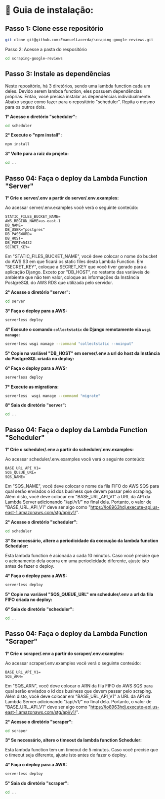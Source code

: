 <h1>🔨 Guia de instalação:</h1>

<h2>Passo 1: Clone esse repositório</h2>

```bash
git clone git@github.com:EmanuelLacerda/scraping-google-reviews.git
```

<hw>Passo 2: Acesse a pasta do respositório</h2>

```bash
cd scraping-google-reviews
```

<h2>Passo 3: Instale as dependências</h2>

Neste repositório, há 3 diretórios, sendo uma lambda function cada um deles. Devido serem lambda function, eles possuem dependências próprias. Então, você precisa instalar as dependências individualmente. Abaixo segue como fazer para o repositório "scheduler". Repita o mesmo para os outros dois.

**1° Acesse o diretório "scheduler":**

```bash
cd scheduler
```

**2° Execute o "npm install":**

```bash
npm install
```

**3° Volte para a raiz do projeto:**

```bash
cd ..
```

<h2>Passo 04: Faça o deploy da Lambda Function "Server"</h2>

**1° Crie o server/.env a partir do server/.env.examples:**

Ao acessar server/.env.examples você verá o seguinte conteúdo:
```
STATIC_FILES_BUCKET_NAME=
AWS_REGION_NAME=us-east-1
DB_NAME=
DB_USER="postgres"
DB_PASSWORD=
DB_HOST=
DB_PORT=5432
SECRET_KEY=
```

Em "STATIC_FILES_BUCKET_NAME", você deve colocar o nome do bucket do AWS S3 em que ficará os static files desta Lambda Function. Em "SECRET_KEY", coloque a SECRET_KEY que você tiver gerado para a aplicação Django. Exceto por "DB_HOST", no restante das variáveis de ambiente que não tem valor, coloque as informações da Instância PostgreSQL do AWS RDS que utilizada pelo servidor.

**2° Acesse o diretório "server":**

```bash
cd server
```

**3° Faça o deploy para a AWS:**


```bash
serverless deploy
```

**4° Execute o comando `collectstatic` do Django remotamente via `wsgi manage`:**

```bash
serverless wsgi manage --command "collectstatic --noinput"
```

**5° Copie na variável "DB_HOST" em server/.env a url do host da Instância do PostgreSQL criada no deploy:**

**6° Faça o deploy para a AWS:**

```bash
serverless deploy
```

**7° Execute as migrations:**

```bash
serverless  wsgi manage --command "migrate"
```

**8° Saia do diretório "server":**

```bash
cd ..
```

<h2>Passo 04: Faça o deploy da Lambda Function "Scheduler"</h2>

**1° Crie o scheduler/.env a partir do scheduler/.env.examples:**

Ao acessar scheduler/.env.examples você verá o seguinte conteúdo:
```
BASE_URL_API_V1=
SQS_QUEUE_URL=
SQS_NAME=
```

Em "SQS_NAME", você deve colocar o nome da fila FIFO do AWS SQS para qual serão enviados o id dos business que devem passar pelo scraping. Além disto, você deve colocar em "BASE_URL_API_V1" a URL da API da Lambda Server adicionando "/api/v1/" no final dela. Portanto, o valor de "BASE_URL_API_V1" deve ser algo como "https://lo8963hdj.execute-api.us-east-1.amazonaws.com/stg/api/v1/".

**2° Acesse o diretório "scheduler":**

```bash
cd scheduler
```

**3° Se necessário, altere a periodicidade da execução da lambda function Scheduler:**

Esta lambda function é acionada a cada 10 minutos. Caso você precise que o acionamento dela ocorra em uma periodicidade diferente, ajuste isto antes de fazer o deploy.


**4° Faça o deploy para a AWS:**


```bash
serverless deploy
```

**5° Copie na variável "SQS_QUEUE_URL" em scheduler/.env a url da fila FIFO criada no deploy:**

**6° Saia do diretório "scheduler":**

```bash
cd ..
```


<h2>Passo 04: Faça o deploy da Lambda Function "Scraper"</h2>

**1° Crie o scraper/.env a partir do scraper/.env.examples:**

Ao acessar scraper/.env.examples você verá o seguinte conteúdo:
```
BASE_URL_API_V1=
SQS_ARN=
```

Em "SQS_ARN", você deve colocar o ARN da fila FIFO do AWS SQS para qual serão enviados o id dos business que devem passar pelo scraping. Além disto, você deve colocar em "BASE_URL_API_V1" a URL da API da Lambda Server adicionando "/api/v1/" no final dela. Portanto, o valor de "BASE_URL_API_V1" deve ser algo como "https://lo8963hdj.execute-api.us-east-1.amazonaws.com/stg/api/v1/".

**2° Acesse o diretório "scraper":**

```bash
cd scraper
```

**3° Se necessário, altere o timeout da lambda function Scheduler:**

Esta lambda function tem um timeout de 5 minutos. Caso você precise que o timeout seja diferente, ajuste isto antes de fazer o deploy.


**4° Faça o deploy para a AWS:**
```bash
serverless deploy
```

**5° Saia do diretório "scraper":**

```bash
cd ..
```
